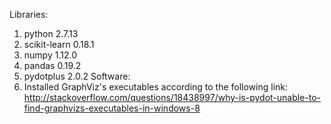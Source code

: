 Libraries:
1. python 2.7.13
2. scikit-learn 0.18.1
3. numpy 1.12.0
4. pandas 0.19.2
5. pydotplus 2.0.2
Software:
1. Installed GraphViz's executables according to the following link: http://stackoverflow.com/questions/18438997/why-is-pydot-unable-to-find-graphvizs-executables-in-windows-8